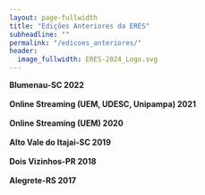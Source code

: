 ```yaml
---
layout: page-fullwidth
title: "Edições Anteriores da ERES"
subheadline: ""
permalink: "/edicoes_anteriores/"
header:
  image_fullwidth: ERES-2024_Logo.svg
---
```


<div class="medium-8 columns t30">      
	<b>Blumenau-SC 2022</b>
	<a href="https://eres-sbc-br.github.io/eres2022/" target="_blank">
		<img src="{{ site.urlimg }}/logo-eres-verde-horizontal%20-%202.png" alt="">
	</a>
</div>

<br>
<div class="medium-8 columns t30">      
	<b>Online Streaming (UEM, UDESC, Unipampa) 2021</b>
	<a href="https://eres-sbc-br.github.io/eres2021" target="_blank">
		<img src="{{ site.urlimg }}/banner_eres2021.png" alt="">
	</a>
</div>

<br>

<div class="medium-8 columns t30">      
	<b>Online Streaming (UEM) 2020</b>
	<a href="http://eres.sbc.org.br/2020" target="_blank">
		<img src="{{ site.urlimg }}/banner_eres2020.png" alt="">
	</a>
</div>

<br>

<div class="medium-8 columns t30">      
	<b>Alto Vale do Itajai-SC 2019</b>
    <a href="http://eres.sbc.org.br/2019" target="_blank">
    	<img src="{{ site.urlimg }}/eres2019.png" alt="">
    </a>
</div>

<br>

<div class="medium-8 columns t30">
      <b>Dois Vizinhos-PR 2018</b>
	<a href="https://coens.dv.utfpr.edu.br/eres" target="_blank">
		<img src="{{ site.urlimg }}/eres2018.png" alt=""></a>
</div>

<br>

<div class="medium-8 columns t30">
	<b>Alegrete-RS 2017</b>
	<a href="https://eventos.unipampa.edu.br/eres" target="_blank">  	
		<img src="{{ site.urlimg }}/eres2017.png" alt="">
	</a>
</div>
